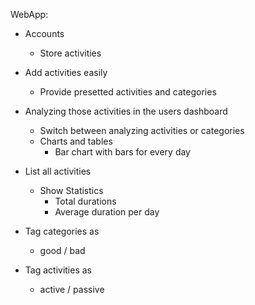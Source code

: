 WebApp:

* Accounts
    * Store activities

* Add activities easily
    * Provide presetted activities and categories 

* Analyzing those activities in the users dashboard
    * Switch between analyzing activities or categories
    * Charts and tables
        * Bar chart with bars for every day

* List all activities
    * Show Statistics
        * Total durations
        * Average duration per day

* Tag categories as
    * good / bad

* Tag activities as
    * active / passive
